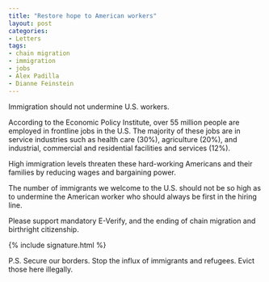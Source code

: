 ```yaml
---
title: "Restore hope to American workers"
layout: post
categories:
- Letters
tags:
- chain migration
- immigration
- jobs
- Alex Padilla
- Dianne Feinstein
---
```


Immigration should not undermine U.S. workers.

According to the Economic Policy Institute, over 55 million people are employed in frontline jobs in the U.S. The majority of these jobs are in service industries such as health care (30%), agriculture (20%), and industrial, commercial and residential facilities and services (12%).

High immigration levels threaten these hard-working Americans and their families by reducing wages and bargaining power.

The number of immigrants we welcome to the U.S. should not be so high as to undermine the American worker who should always be first in the hiring line.

Please support mandatory E-Verify, and the ending of chain migration and birthright citizenship.

{% include signature.html %}

P.S. Secure our borders. Stop the influx of immigrants and refugees. Evict those here illegally.
